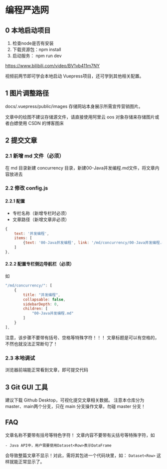 # 编程严选网

## 0 本地启动项目
1. 检查node是否有安装
2. 下载资源包：npm install
3. 启动服务： npm run dev

https://www.bilibili.com/video/BV1vb411m7NY

视频前两节即可学会本地启动 Vuepress项目，还可学到其他相关配置。

## 1 图片调整路径
docs/.vuepress/public/images 存储网站本身展示所需宣传营销图片。

文章中的绘图不建议存储源文件，请直接使用阿里云 oos 对象存储来存储图片或者白嫖使用 CSDN 的博客图床

## 2 提交文章

### 2.1 新增 md 文件（必须）

在 md 目录新建 concurrency 目录，新建00-Java并发编程.md文件，将文章内容放进去

### 2.2 修改 config.js

#### 2.2.1 配置

- 专栏名称（新增专栏时必须）
- 文章路径（新增文章非必须）
```js
{
    text: '并发编程',
    items: [
        {text: '00-Java并发编程', link: '/md/concurrency/00-Java并发编程.md'},
    ]
},
```
#### 2.2.2 配置专栏侧边导航栏（必须）
如
```js
"/md/concurrency/": [
    {
        title: "并发编程",
        collapsable: false,
        sidebarDepth: 0,
        children: [
            "00-Java并发编程.md"
        ]
    }
],
```

注意，该步骤不要带有括号、空格等特殊字符！！！
文章标题是可以有空格的，不然也就没法正常断句了！
### 2.3 本地调试
浏览器前端能正常看到文章，即可提交代码

## 3 Git GUI 工具
建议下载 Github Desktop，可视化提交文章相关数据。
注意本仓库分为 master、main两个分支，只在 main 分支操作文章，勿碰 master 分支！

## FAQ
文章名称不要带有括号等特色字符！
文章内容不要带有尖括号等特殊字符，如
```
- Java API中，用户需要使用Dataset<Row>表示DataFrame
```
会导致整篇文章不显示！对此，需将其包进一个代码块里，如：
`Dataset<Row>`
这样就能正常显示了。
